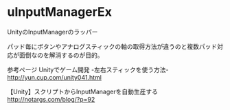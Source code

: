 # uInputManagerEx
UnityのInputManagerのラッパー

パッド毎にボタンやアナログスティックの軸の取得方法が違うのと複数パッド対応が面倒なのを解消するのが目的。

参考ページ
Unityでゲーム開発 -左右スティックを使う方法-
http://yun.cup.com/unity041.html

【Unity】スクリプトからInputManagerを自動生産する 
http://notargs.com/blog/?p=92
